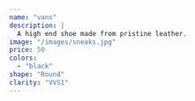 ```yaml
---
name: "vans"
description: |
  A high end shoe made from pristine leather.
image: "/images/sneaks.jpg"
price: 50
colors:
  - "black"
shape: "Round"
clarity: "VVS1"
---
```


